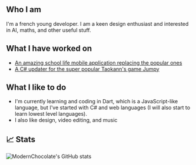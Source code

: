 
## Who I am
I'm a french young developer. I am a keen design enthusiast and interested in AI, maths, and other useful stuff.

## What I have worked on

* [An amazing school life mobile application replacing the popular ones](https://ynotes.fr)
* [A C# updater for the super popular Taokann's game Jumpy](https://jumpy.taokann.one/updater/)

## What I like to do
* I'm currently learning and coding in Dart, which is a JavaScript-like language, but I've started with C# and web languages (I will also start to learn lowest level languages).
* I also like design, video editing, and music 

## 📈 Stats
![ModernChocolate's GitHub stats](https://github-readme-stats.vercel.app/api?username=modernchocolate&show_icons=true&theme=radical)

